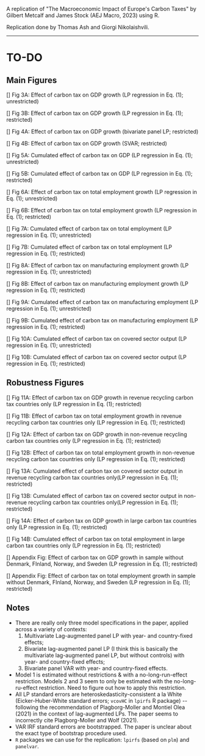A replication of "The Macroeconomic Impact of Europe's Carbon Taxes" by Gilbert Metcalf and James Stock (AEJ Macro, 2023) using R.

Replication done by Thomas Ash and Giorgi Nikolaishvili.

---

# TO-DO

## Main Figures

[] Fig 3A: Effect of carbon tax on GDP growth (LP regression in Eq. (1); unrestricted)

[] Fig 3B: Effect of carbon tax on GDP growth (LP regression in Eq. (1); restricted)

[] Fig 4A: Effect of carbon tax on GDP growth (bivariate panel LP; restricted)

[] Fig 4B: Effect of carbon tax on GDP growth (SVAR; restricted)

[] Fig 5A: Cumulated effect of carbon tax on GDP (LP regression in Eq. (1); unrestricted)

[] Fig 5B: Cumulated effect of carbon tax on GDP (LP regression in Eq. (1); restricted)

[] Fig 6A: Effect of carbon tax on total employment growth (LP regression in Eq. (1); unrestricted)

[] Fig 6B: Effect of carbon tax on total employment growth (LP regression in Eq. (1); restricted)

[] Fig 7A: Cumulated effect of carbon tax on total employment (LP regression in Eq. (1); unrestricted)

[] Fig 7B: Cumulated effect of carbon tax on total employment (LP regression in Eq. (1); restricted)

[] Fig 8A: Effect of carbon tax on manufacturing employment growth (LP regression in Eq. (1); unrestricted)

[] Fig 8B: Effect of carbon tax on manufacturing employment growth (LP regression in Eq. (1); restricted)

[] Fig 9A: Cumulated effect of carbon tax on manufacturing employment (LP regression in Eq. (1); unrestricted)

[] Fig 9B: Cumulated effect of carbon tax on manufacturing employment (LP regression in Eq. (1); restricted)

[] Fig 10A: Cumulated effect of carbon tax on covered sector output (LP regression in Eq. (1); unrestricted)

[] Fig 10B: Cumulated effect of carbon tax on covered sector output (LP regression in Eq. (1); restricted)

## Robustness Figures

[] Fig 11A: Effect of carbon tax on GDP growth in revenue recycling carbon tax countries only (LP regression in Eq. (1); restricted)

[] Fig 11B: Effect of carbon tax on total employment growth in revenue recycling carbon tax countries only (LP regression in Eq. (1); restricted)

[] Fig 12A: Effect of carbon tax on GDP growth in non-revenue recycling carbon tax countries only (LP regression in Eq. (1); restricted)

[] Fig 12B: Effect of carbon tax on total employment growth in non-revenue recycling carbon tax countries only (LP regression in Eq. (1); restricted)

[] Fig 13A: Cumulated effect of carbon tax on covered sector output in revenue recycling carbon tax countries only(LP regression in Eq. (1); restricted)

[] Fig 13B: Cumulated effect of carbon tax on covered sector output in non-revenue recycling carbon tax countries only(LP regression in Eq. (1); restricted)

[] Fig 14A: Effect of carbon tax on GDP growth in large carbon tax countries only (LP regression in Eq. (1); restricted)

[] Fig 14B: Cumulated effect of carbon tax on total employment in large carbon tax countries only (LP regression in Eq. (1); restricted)

[] Appendix Fig: Effect of carbon tax on GDP growth in sample without Denmark, FInland, Norway, and Sweden (LP regression in Eq. (1); restricted)

[] Appendix Fig: Effect of carbon tax on total employment growth in sample without Denmark, FInland, Norway, and Sweden (LP regression in Eq. (1); restricted)

## Notes

- There are really only three model specifications in the paper, applied across a variety of contexts:
  1. Multivariate Lag-augmented panel LP with year- and country-fixed effects;
  2. Bivariate lag-augmented panel LP (I think this is basically the multivariate lag-augmented panel LP, but without controls) with year- and country-fixed effects;
  3. Bivariate panel VAR with year- and country-fixed effects.
- Model 1 is estimated without restrictions & with a no-long-run-effect restriction. Models 2 and 3 seem to only be estimated with the no-long-ru-effect restriction. Need to figure out how to apply this restriction.
- All LP standard errors are heteroskedasticity-consistent a la White (Eicker-Huber-White standard errors; `vcovHC` in `lpirfs` R package) -- following the recommendation of Plagborg-Moller and Montiel Olea (2021) in the context of lag-augmented LPs. The paper seems to incorrectly cite Plagborg-Moller and Wolf (2021).
- VAR IRF standard errors are bootstrapped. The paper is unclear about the exact type of bootstrap procedure used.
- `R` packages we can use for the replication: `lpirfs` (based on `plm`) and `panelvar`. 
